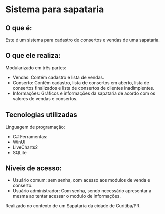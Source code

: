 # Sistema para sapataria
## O que é:
Este é um sistema para cadastro de consertos e vendas de uma sapataria.

## O que ele realiza:
Modularizado em três partes:
- Vendas: Contém cadastro e lista de vendas.
- Conserto: Contém cadastro, lista de consertos em aberto, lista de consertos finalizados e lista de consertos de clientes inadimplentes.
- Informações: Gráficos e informações da sapataria de acordo com os valores de vendas e consertos.

## Tecnologias utilizadas
Linguagem de programação:
- C#
Ferramentas:
- WinUI
- LiveCharts2
- SQLite

## Níveis de acesso:
- Usuário comum: sem senha, com acesso aos modulos de venda e conserto.
- Usuário administrador: Com senha, sendo necessário apresentar a mesma ao tentar acessar o modulo de informações.


Realizado no contexto de um Sapataria da cidade de Curitiba/PR. 
